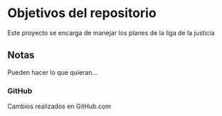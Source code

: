 # Objetivos del repositorio

Este proyecto se encarga de manejar los planes de la liga de la justicia


## Notas
Pueden hacer lo que quieran...

### GitHub
Cambios realizados en GitHub.com
